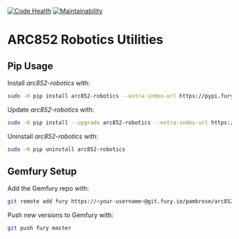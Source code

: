[![Code Health](https://landscape.io/github/athenian-robotics/arc852-robotics/master/landscape.svg?style=flat)](https://landscape.io/github/athenian-robotics/arc852-robotics/master)
[![Maintainability](https://api.codeclimate.com/v1/badges/f1537538c97f8f4bfcb6/maintainability)](https://codeclimate.com/github/athenian-robotics/arc852-robotics/maintainability)

# ARC852 Robotics Utilities

## Pip Usage

Install *arc852-robotics* with:
```bash
sudo -H pip install arc852-robotics --extra-index-url https://pypi.fury.io/pambrose/
```

Update *arc852-robotics* with:
```bash
sudo -H pip install --upgrade arc852-robotics --extra-index-url https://pypi.fury.io/pambrose/
```

Uninstall *arc852-robotics* with:
```bash
sudo -H pip uninstall arc852-robotics
```

## Gemfury Setup

Add the Gemfury repo with:
```bash
git remote add fury https://<your-username>@git.fury.io/pambrose/arc852-robotics.git
```

Push new versions to Gemfury with:
```bash
git push fury master
```
